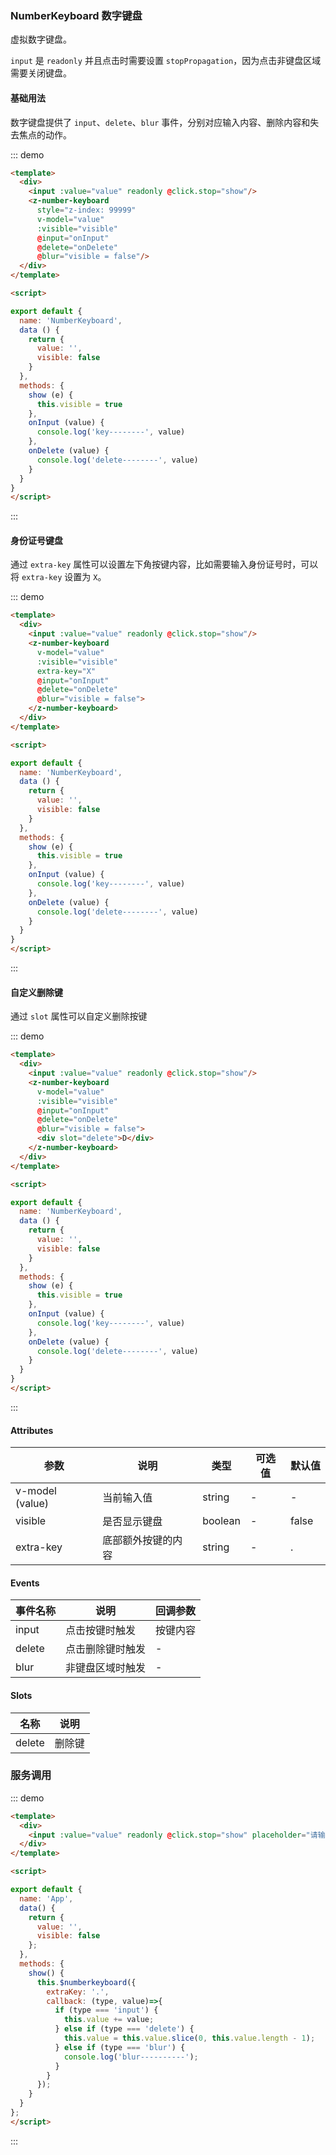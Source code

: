 

### NumberKeyboard 数字键盘
虚拟数字键盘。

`input` 是 `readonly` 并且点击时需要设置 `stopPropagation`，因为点击非键盘区域需要关闭键盘。

#### 基础用法
数字键盘提供了 `input`、`delete`、`blur` 事件，分别对应输入内容、删除内容和失去焦点的动作。

::: demo
```html
<template>
  <div>
    <input :value="value" readonly @click.stop="show"/>
    <z-number-keyboard
      style="z-index: 99999"
      v-model="value"
      :visible="visible"
      @input="onInput"
      @delete="onDelete"
      @blur="visible = false"/>
  </div>
</template>

<script>

export default {
  name: 'NumberKeyboard',
  data () {
    return {
      value: '',
      visible: false
    }
  },
  methods: {
    show (e) {
      this.visible = true
    },
    onInput (value) {
      console.log('key--------', value)
    },
    onDelete (value) {
      console.log('delete--------', value)
    }
  }
}
</script>
```
:::

#### 身份证号键盘
通过 `extra-key` 属性可以设置左下角按键内容，比如需要输入身份证号时，可以将 `extra-key` 设置为 `X`。

::: demo
```html
<template>
  <div>
    <input :value="value" readonly @click.stop="show"/>
    <z-number-keyboard
      v-model="value"
      :visible="visible"
      extra-key="X"
      @input="onInput"
      @delete="onDelete"
      @blur="visible = false">
    </z-number-keyboard>
  </div>
</template>

<script>

export default {
  name: 'NumberKeyboard',
  data () {
    return {
      value: '',
      visible: false
    }
  },
  methods: {
    show (e) {
      this.visible = true
    },
    onInput (value) {
      console.log('key--------', value)
    },
    onDelete (value) {
      console.log('delete--------', value)
    }
  }
}
</script>
```
:::

#### 自定义删除键
通过 `slot` 属性可以自定义删除按键

::: demo
```html
<template>
  <div>
    <input :value="value" readonly @click.stop="show"/>
    <z-number-keyboard
      v-model="value"
      :visible="visible"
      @input="onInput"
      @delete="onDelete"
      @blur="visible = false">
      <div slot="delete">D</div>
    </z-number-keyboard>
  </div>
</template>

<script>

export default {
  name: 'NumberKeyboard',
  data () {
    return {
      value: '',
      visible: false
    }
  },
  methods: {
    show (e) {
      this.visible = true
    },
    onInput (value) {
      console.log('key--------', value)
    },
    onDelete (value) {
      console.log('delete--------', value)
    }
  }
}
</script>
```
:::


#### Attributes

| 参数           | 说明                           | 类型      | 可选值                               | 默认值  |
| -------------- | ------------------------------ | --------- | ------------------------------------ | ------- |
| v-model (value) | 当前输入值           | string      | - |- |
| visible   | 是否显示键盘   | boolean       |   - | false   |
| extra-key | 底部额外按键的内容 | string   |- | . |

#### Events

| 事件名称           | 说明                           | 回调参数      |
| -------------- | -------------------------------- | --------- |
| input          | 点击按键时触发                      | 按键内容      |
| delete         | 点击删除键时触发                    | -            |
| blur           | 非键盘区域时触发                    | -          |

#### Slots

| 名称           | 说明                           |
| -------------- | ------------------------------ |
| delete | 删除键       |

### 服务调用

::: demo
```html
<template>
  <div>
    <input :value="value" readonly @click.stop="show" placeholder="请输入"/>
  </div>
</template>

<script>

export default {
  name: 'App',
  data() {
    return {
      value: '',
      visible: false
    };
  },
  methods: {
    show() {
      this.$numberkeyboard({
        extraKey: '.',
        callback: (type, value)=>{
          if (type === 'input') {
            this.value += value;
          } else if (type === 'delete') {
            this.value = this.value.slice(0, this.value.length - 1);
          } else if (type === 'blur') {
            console.log('blur----------');
          }
        }
      });
    }
  }
};
</script>
```
:::
